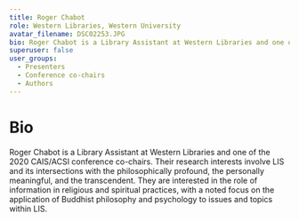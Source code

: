 ```yaml
---
title: Roger Chabot
role: Western Libraries, Western University
avatar_filename: DSC02253.JPG
bio: Roger Chabot is a Library Assistant at Western Libraries and one of the 2020 CAIS/ACSI conference co-chairs. Their research interests involve LIS and its intersections with the philosophically profound, the personally meaningful, and the transcendent. They are interested in the role of information in religious and spiritual practices, with a noted focus on the application of Buddhist philosophy and psychology to issues and topics within LIS.
superuser: false
user_groups:
  - Presenters
  - Conference co-chairs
  - Authors
---
```

# Bio
Roger Chabot is a Library Assistant at Western Libraries and one of the 2020 CAIS/ACSI conference co-chairs.  Their research interests involve LIS and its intersections with the philosophically profound, the personally meaningful, and the transcendent. They are interested in the role of information in religious and spiritual practices, with a noted focus on the application of Buddhist philosophy and psychology to issues and topics within LIS.
